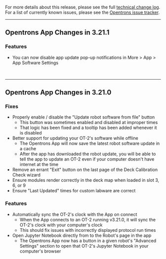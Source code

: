 For more details about this release, please see the full [technical change
log][]. For a list of currently known issues, please see the [Opentrons issue tracker][].

[technical change log]: https://github.com/Opentrons/opentrons/blob/edge/CHANGELOG.md
[opentrons issue tracker]: https://github.com/Opentrons/opentrons/issues?q=is%3Aopen+is%3Aissue+label%3Abug

---

## Opentrons App Changes in 3.21.1

### Features

- You can now disable app update pop-up notifications in More > App > App Software Settings

&nbsp;

---

## Opentrons App Changes in 3.21.0

### Fixes

- Properly enable / disable the "Update robot software from file" button
  - This button was sometimes enabled and disabled at improper times
  - That logic has been fixed and a tooltip has been added whenever it is disabled
- Better support for updating your OT-2's software while offline
  - The Opentrons App will now save the latest robot software update in a cache
  - After the app has downloaded the robot update, you will be able to tell the app to update an OT-2 even if your computer doesn't have internet at the time
- Remove an errant "Exit" button on the last page of the Deck Calibration Check wizard
- Ensure modules render correctly in the deck map when loaded in slot 3, 6, or 9
- Ensure "Last Updated" times for custom labware are correct

### Features

- Automatically sync the OT-2's clock with the App on connect
  - When the App connects to an OT-2 running v3.21.0, it will sync the OT-2's clock with your computer's clock
  - This should fix issues with incorrectly displayed protocol run times
- Open Jupyter Notebook directly from to the Robot's page in the app
  - The Opentrons App now has a button in a given robot's "Advanced Settings" section to open that OT-2's Jupyter Notebook in your computer's browser
